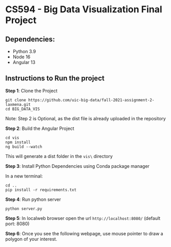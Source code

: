 # CS594 - Big Data Visualization Final Project

## Dependencies:
- Python 3.9
- Node 16
- Angular 13

## Instructions to Run the project

__Step 1__: Clone the Project
```
git clone https://github.com/uic-big-data/fall-2021-assignment-2-laxmena.git
cd BIG_DATA_VIS
```

Note: Step 2 is Optional, as the dist file is already uploaded in the repository

__Step 2__: Build the Angular Project
```
cd vis
npm install
ng build --watch
```
This will generate a dist folder in the `vis\` directory

__Step 3__: Install Python Dependencies using Conda package manager

In a new terminal:
```
cd ..
pip install -r requirements.txt
```

__Step 4__: Run python server
```
python server.py
```

__Step 5__: In localweb browser open the url `http://localhost:8080/` (default port: 8080)

__Step 6__: Once you see the following webpage, use mouse pointer to draw a polygon of your interest.

